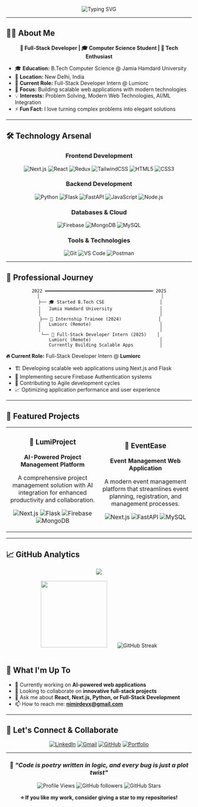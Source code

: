 <div align="center">

![Typing SVG](https://readme-typing-svg.herokuapp.com?font=Fira+Code&size=30&pause=1000&color=2E9EF7&center=true&vCenter=true&width=600&lines=Hi+%F0%9F%91%8B+I'm+Nimir+Khan;Full-Stack+Developer;Problem+Solver;Tech+Enthusiast;Building+Digital+Solutions)

</div>

---

## 👨‍💻 About Me

<div align="center">

**🚀 Full-Stack Developer | 🎓 Computer Science Student | 🌟 Tech Enthusiast**

</div>

- 🎓 **Education:** B.Tech Computer Science @ Jamia Hamdard University
- 📍 **Location:** New Delhi, India
- 💼 **Current Role:** Full-Stack Developer Intern @ Lumiorc
- 🔭 **Focus:** Building scalable web applications with modern technologies
- 💡 **Interests:** Problem Solving, Modern Web Technologies, AI/ML Integration
- ⚡ **Fun Fact:** I love turning complex problems into elegant solutions

---

## 🛠️ Technology Arsenal

<div align="center">

### Frontend Development
![Next.js](https://img.shields.io/badge/Next.js-000000?style=for-the-badge&logo=next.js&logoColor=white)
![React](https://img.shields.io/badge/React-20232A?style=for-the-badge&logo=react&logoColor=61DAFB)
![Redux](https://img.shields.io/badge/Redux-593D88?style=for-the-badge&logo=redux&logoColor=white)
![TailwindCSS](https://img.shields.io/badge/Tailwind_CSS-38B2AC?style=for-the-badge&logo=tailwind-css&logoColor=white)
![HTML5](https://img.shields.io/badge/HTML5-E34F26?style=for-the-badge&logo=html5&logoColor=white)
![CSS3](https://img.shields.io/badge/CSS3-1572B6?style=for-the-badge&logo=css3&logoColor=white)

### Backend Development
![Python](https://img.shields.io/badge/Python-3776AB?style=for-the-badge&logo=python&logoColor=white)
![Flask](https://img.shields.io/badge/Flask-000000?style=for-the-badge&logo=flask&logoColor=white)
![FastAPI](https://img.shields.io/badge/FastAPI-005571?style=for-the-badge&logo=fastapi)
![JavaScript](https://img.shields.io/badge/JavaScript-F7DF1E?style=for-the-badge&logo=javascript&logoColor=black)
![Node.js](https://img.shields.io/badge/Node.js-43853D?style=for-the-badge&logo=node.js&logoColor=white)

### Databases & Cloud
![Firebase](https://img.shields.io/badge/Firebase-039BE5?style=for-the-badge&logo=Firebase&logoColor=white)
![MongoDB](https://img.shields.io/badge/MongoDB-4EA94B?style=for-the-badge&logo=mongodb&logoColor=white)
![MySQL](https://img.shields.io/badge/MySQL-00000F?style=for-the-badge&logo=mysql&logoColor=white)

### Tools & Technologies
![Git](https://img.shields.io/badge/Git-F05032?style=for-the-badge&logo=git&logoColor=white)
![VS Code](https://img.shields.io/badge/VS_Code-0078D4?style=for-the-badge&logo=visual%20studio%20code&logoColor=white)
![Postman](https://img.shields.io/badge/Postman-FF6C37?style=for-the-badge&logo=postman&logoColor=white)

</div>

---

## 💼 Professional Journey

<div align="center">

```
2022 ━━━━━━━━━━━━━━━━━━━━━━━━━━━━━━━━━━━━━━━━━ 2025
 │                                              │
 ├── 🎓 Started B.Tech CSE                     │
 │   Jamia Hamdard University                  │
 │                                             │
 ├── 💼 Internship Trainee (2024)              │
 │   Lumiorc (Remote)                          │
 │                                             │
 └── 🚀 Full-Stack Developer Intern (2025)    │
     Lumiorc (Remote)                          │
     Currently Building Scalable Apps          │
```

</div>

**🔥 Current Role:** Full-Stack Developer Intern @ **Lumiorc**
- 🏗️ Developing scalable web applications using Next.js and Flask
- 🔐 Implementing secure Firebase Authentication systems
- 🤝 Contributing to Agile development cycles
- 📈 Optimizing application performance and user experience

---

## 🚀 Featured Projects

<div align="center">

<table>
<tr>
<td align="center" width="50%">
<h3>🎯 LumiProject</h3>
<p><strong>AI-Powered Project Management Platform</strong></p>
<p>A comprehensive project management solution with AI integration for enhanced productivity and collaboration.</p>
<p>
<img src="https://img.shields.io/badge/Next.js-000000?style=flat-square&logo=next.js&logoColor=white" alt="Next.js">
<img src="https://img.shields.io/badge/Flask-000000?style=flat-square&logo=flask&logoColor=white" alt="Flask">
<img src="https://img.shields.io/badge/Firebase-039BE5?style=flat-square&logo=Firebase&logoColor=white" alt="Firebase">
<img src="https://img.shields.io/badge/MongoDB-4EA94B?style=flat-square&logo=mongodb&logoColor=white" alt="MongoDB">
</p>
</td>
<td align="center" width="50%">
<h3>🎪 EventEase</h3>
<p><strong>Event Management Web Application</strong></p>
<p>A modern event management platform that streamlines event planning, registration, and management processes.</p>
<p>
<img src="https://img.shields.io/badge/Next.js-000000?style=flat-square&logo=next.js&logoColor=white" alt="Next.js">
<img src="https://img.shields.io/badge/FastAPI-005571?style=flat-square&logo=fastapi" alt="FastAPI">
<img src="https://img.shields.io/badge/MySQL-00000F?style=flat-square&logo=mysql&logoColor=white" alt="MySQL">
</p>
</td>
</tr>
</table>

</div>

---

## 📈 GitHub Analytics

<div align="center">
 <img src="https://github-profile-summary-cards.vercel.app/api/cards/profile-details?username=nimirdevx&theme=tokyonight"/> 
</div> 
<br/>
<div align="center">
<img height="180em" src="https://github-readme-stats.vercel.app/api/top-langs/?username=nimirdevx&layout=compact&langs_count=8&theme=tokyonight&border_radius=10"/> 
 &nbsp;&nbsp;&nbsp;&nbsp;&nbsp;
<img src="https://nirzak-streak-stats.vercel.app/?user=nimirdevx&theme=tokyonight&border_radius=10" alt="GitHub Streak"/> </div>
<br/>
<div align="center"> 
<!-- <img src="https://github-readme-activity-graph.vercel.app/graph?username=nimirdevx&theme=tokyo-night&bg_color=1a1b27&color=9a8fee&line=bb9af7&point=f7768e&area=true&hide_border=true" width="100%"/> -->
</div>


## 🌟 What I'm Up To

- 🔭 Currently working on **AI-powered web applications**
- 👯 Looking to collaborate on **innovative full-stack projects**
- 💬 Ask me about **React, Next.js, Python, or Full-Stack Development**
- 📫 How to reach me: **nimirdevx@gmail.com**

---

## 🤝 Let's Connect & Collaborate

<div align="center">

[![LinkedIn](https://img.shields.io/badge/LinkedIn-0077B5?style=for-the-badge&logo=linkedin&logoColor=white)](https://linkedin.com/in/webwithnimir)
[![Gmail](https://img.shields.io/badge/Gmail-D14836?style=for-the-badge&logo=gmail&logoColor=white)](mailto:nimirdevx@gmail.com)
[![GitHub](https://img.shields.io/badge/GitHub-100000?style=for-the-badge&logo=github&logoColor=white)](https://github.com/nimirdevx)
[![Portfolio](https://img.shields.io/badge/Portfolio-255E63?style=for-the-badge&logo=About.me&logoColor=white)](https://nimirkhan.com)

</div>

---

<div align="center">

### 💭 *"Code is poetry written in logic, and every bug is just a plot twist"*

![Profile Views](https://komarev.com/ghpvc/?username=nimirdevx&color=brightgreen&style=flat-square&label=Profile+Views)
![GitHub followers](https://img.shields.io/github/followers/nimirdevx?style=flat-square&color=blue&label=Followers)
![GitHub Stars](https://img.shields.io/github/stars/nimirdevx?style=flat-square&color=yellow&label=Stars)

**⭐ If you like my work, consider giving a star to my repositories!**

</div>
